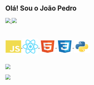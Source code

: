 ## Olá! Sou o João Pedro

<div>

<a  href="https://github.com/rafaballerini">

<img  height="180em"  src="https://github-readme-stats.vercel.app/api?username=joaopbbezerra&show_icons=true&theme=dracula&include_all_commits=true&count_private=true"/>

<img  height="180em"  src="https://github-readme-stats.vercel.app/api/top-langs/?username=joaopbbezerra&layout=compact&langs_count=16&theme=dracula"/>

</div>

##

<div  style="display: inline_block"><br>

<img  align="center"  alt="jp-Js"  height="40"  width="50"  src="https://raw.githubusercontent.com/devicons/devicon/master/icons/javascript/javascript-plain.svg">



<img  align="center"  alt="jp-React"  height="50"  width="50"  src="https://raw.githubusercontent.com/devicons/devicon/master/icons/react/react-original.svg">

<img  align="center"  alt="jp-HTML"  height="40"  width="50"  src="https://raw.githubusercontent.com/devicons/devicon/master/icons/html5/html5-original.svg">

<img  align="center"  alt="jp-CSS"  height="40"  width="50"  src="https://raw.githubusercontent.com/devicons/devicon/master/icons/css3/css3-original.svg">

<img  align="center"  alt="jp-Python"  height="40"  width="50"  src="https://raw.githubusercontent.com/devicons/devicon/master/icons/python/python-original.svg">



</div>

##

<div>


<a  href = "mailto:joaopbbezerra@gmail.com"><img  src="https://img.shields.io/badge/-Gmail-%23333?style=for-the-badge&logo=gmail&logoColor=white"  target="_blank"></a>

<a  href="https://www.linkedin.com/in/jo%C3%A3opbbezerra/"  target="_blank"><img  src="https://img.shields.io/badge/-LinkedIn-%230077B5?style=for-the-badge&logo=linkedin&logoColor=white"  target="_blank"></a>
</div>
<!--
**joaopbbezerra/joaopbbezerra** is a ✨ _special_ ✨ repository because its `README.md` (this file) appears on your GitHub profile.

Here are some ideas to get you started:

- 🔭 I’m currently working on ...
- 🌱 I’m currently learning ...
- 👯 I’m looking to collaborate on ...
- 🤔 I’m looking for help with ...
- 💬 Ask me about ...
- 📫 How to reach me: ...
- 😄 Pronouns: ...
- ⚡ Fun fact: ...
-->
